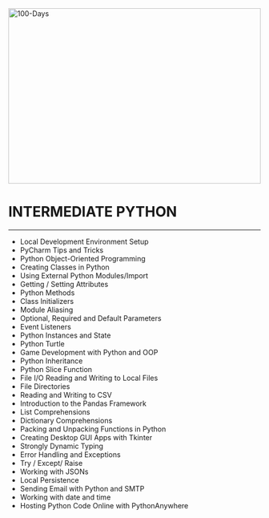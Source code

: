 <img alt="100-Days" width="100%" height="350" src="https://github.com/Rachamv/100-Days-In-Python/blob/master/src/img/interd.jpg" />

# INTERMEDIATE PYTHON
---

* Local Development Environment Setup
* PyCharm Tips and Tricks
* Python Object-Oriented Programming
* Creating Classes in Python
* Using External Python Modules/Import
* Getting / Setting Attributes
* Python Methods
* Class Initializers
* Module Aliasing
* Optional, Required and Default Parameters
* Event Listeners
* Python Instances and State
* Python Turtle
* Game Development with Python and OOP
* Python Inheritance
* Python Slice Function
* File I/O Reading and Writing to Local Files
* File Directories
* Reading and Writing to CSV
* Introduction to the Pandas Framework
* List Comprehensions
* Dictionary Comprehensions
* Packing and Unpacking Functions in Python
* Creating Desktop GUI Apps with Tkinter
* Strongly Dynamic Typing
* Error Handling and Exceptions
* Try / Except/ Raise
* Working with JSONs
* Local Persistence
* Sending Email with Python and SMTP
* Working with date and time
* Hosting Python Code Online with PythonAnywhere